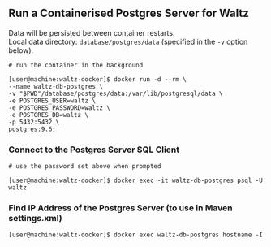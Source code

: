## Run a Containerised Postgres Server for Waltz 

Data will be persisted between container restarts.  
Local data directory: `database/postgres/data` (specified in the `-v` option below).

```console
# run the container in the background

[user@machine:waltz-docker]$ docker run -d --rm \
--name waltz-db-postgres \
-v "$PWD"/database/postgres/data:/var/lib/postgresql/data \
-e POSTGRES_USER=waltz \
-e POSTGRES_PASSWORD=waltz \
-e POSTGRES_DB=waltz \
-p 5432:5432 \
postgres:9.6;
```

### Connect to the Postgres Server SQL Client
```console
# use the password set above when prompted

[user@machine:waltz-docker]$ docker exec -it waltz-db-postgres psql -U waltz
```

### Find IP Address of the Postgres Server (to use in Maven settings.xml)
```console
[user@machine:waltz-docker]$ docker exec waltz-db-postgres hostname -I
```